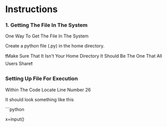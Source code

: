 <h1>Instructions</h1>

<h3>1. Getting The File In The System</h3>

<p>One Way To Get The File In The System</p>
<p>Create a python file (.py) in the home directory.</p>
<p>❗️Make Sure That It Isn't Your Home Directory It Should Be The One That All Users Share❗️</p>

<h3>Setting Up File For Execution</h3>
<p>Within The Code Locate Line Number 26</p>
<p>It should look something like this</p>
```python 

x=input() 

```
